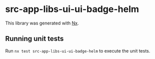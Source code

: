 # src-app-libs-ui-ui-badge-helm

This library was generated with [Nx](https://nx.dev).


## Running unit tests

Run `nx test src-app-libs-ui-ui-badge-helm` to execute the unit tests.

